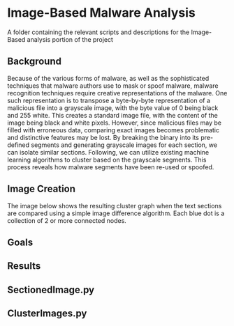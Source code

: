 # Image-Based Malware Analysis
A folder containing the relevant scripts and descriptions for the Image-Based analysis portion of the project

## Background  
Because of the various forms of malware, as well as the sophisticated techniques that malware authors use to mask or spoof malware, malware recognition techniques require creative representations of the malware. One such representation is to transpose a byte-by-byte representation of a malicious file into a grayscale image, with the byte value of 0 being black and 255 white. This creates a standard image file, with the content of the image being black and white pixels. However, since malicious files may be filled with erroneous data, comparing exact images becomes problematic and distinctive features may be lost. By breaking the binary into its pre-defined segments and generating grayscale images for each section, we can isolate similar sections. Following, we can utilize existing machine learning algorithms to cluster based on the grayscale segments. This process reveals how malware segments have been re-used or spoofed.  


## Image Creation
The image below shows the resulting cluster graph when the text sections are compared using a simple image difference algorithm. Each blue dot is a collection of 2 or more connected nodes.

## Goals

## Results

## SectionedImage.py

## ClusterImages.py
